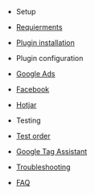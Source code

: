 

<!-- docs/_sidebar.md -->

- Setup

 - [Requierments](requirements.md)
 - [Plugin installation](plugin-installation.md)
- Plugin configuration
 - [Google Ads](pixels/google-ads.md)
 - [Facebook](pixels/facebook.md)
 - [Hotjar](pixels/hotjar.md)


- Testing
 - [Test order](test-order.md)
 - [Google Tag Assistant](google-tag-assistant.md)

- [Troubleshooting](troubleshooting.md)

- [FAQ](faq.md)

<!-- - [Script Blockers](script-blockers.md) -->
<!-- - [Pro features](pro-features.md) -->